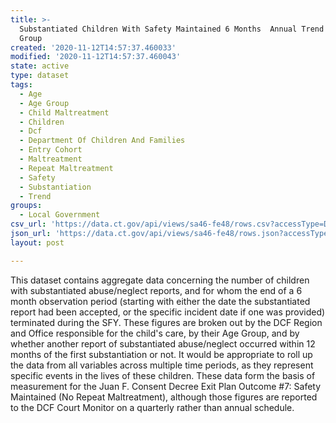 ```yaml
---
title: >-
  Substantiated Children With Safety Maintained 6 Months  Annual Trend By Age
  Group
created: '2020-11-12T14:57:37.460033'
modified: '2020-11-12T14:57:37.460043'
state: active
type: dataset
tags:
  - Age
  - Age Group
  - Child Maltreatment
  - Children
  - Dcf
  - Department Of Children And Families
  - Entry Cohort
  - Maltreatment
  - Repeat Maltreatment
  - Safety
  - Substantiation
  - Trend
groups:
  - Local Government
csv_url: 'https://data.ct.gov/api/views/sa46-fe48/rows.csv?accessType=DOWNLOAD'
json_url: 'https://data.ct.gov/api/views/sa46-fe48/rows.json?accessType=DOWNLOAD'
layout: post

---
```

This dataset contains aggregate data concerning the number of children with substantiated abuse/neglect reports, and for whom the end of a 6 month observation period (starting with either the date the substantiated report had been accepted, or the specific incident date if one was provided) terminated during the SFY.  These figures are broken out by the DCF Region and Office responsible for the child's care, by their Age Group, and by whether another report of substantiated abuse/neglect occurred within 12 months of the first substantiation or not.  It would be appropriate to roll up the data from all variables across multiple time periods, as they represent specific events in the lives of these children.  These data form the basis of measurement for the Juan F. Consent Decree Exit Plan Outcome #7: Safety Maintained (No Repeat Maltreatment), although those figures are reported to the DCF Court Monitor on a quarterly rather than annual schedule.

